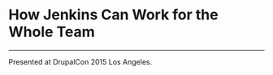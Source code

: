 # How Jenkins Can Work for the Whole Team
-------------------------------------------------------------

Presented at DrupalCon 2015 Los Angeles.
